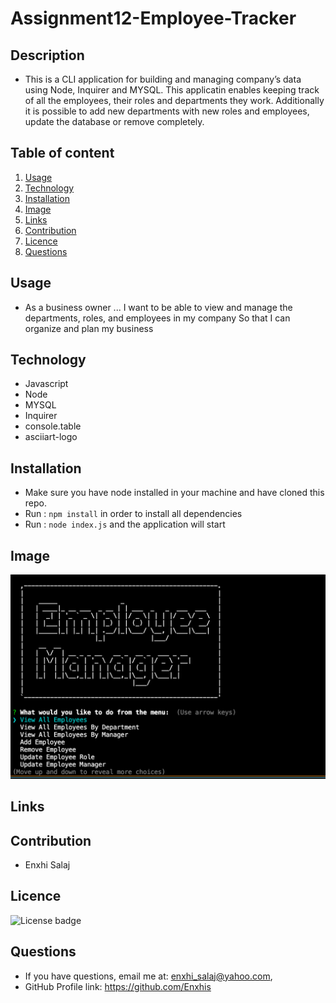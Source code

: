 # Assignment12-Employee-Tracker
## Description
  * This is a CLI application for building and managing company’s data using Node, Inquirer and MYSQL. This applicatin enables keeping track of all the employees, their roles and departments they work. Additionally it is possible to add new departments with new roles and employees, update the database or remove completely.

## Table of content
  1. [Usage](#usage)
  2. [Technology](#technology)
  3. [Installation](#installation)
  4. [Image](#image)
  5. [Links](#links)
  6. [Contribution](#contribution)
  7. [Licence](#licence)
  8. [Questions](#questions)

## Usage
 * As a business owner 
 ... I want to be able to view and manage the departments, roles, and employees in my company
 So that I can organize and plan my business

## Technology
 * Javascript 
 * Node
 * MYSQL
 * Inquirer
 * console.table
 * asciiart-logo

## Installation
 * Make sure you have node installed in your machine and have cloned this repo.
 * Run : ```npm install``` in order to install all dependencies 
 * Run : ```node index.js``` and the application will start 

## Image
![Employee-Tracker](/Assets/Employee-Tracker-Screenshot.png)
## Links

## Contribution
  * Enxhi Salaj

## Licence
![License badge](https://img.shields.io/badge/license-MIT-green)

## Questions
  * If you have questions, email me at: enxhi_salaj@yahoo.com,
  * GitHub Profile link: https://github.com/Enxhis

